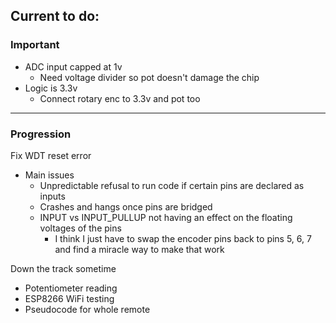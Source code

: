 ## Current to do:
### Important
- ADC input capped at 1v
	- Need voltage divider so pot doesn't damage the chip
- Logic is 3.3v
	- Connect rotary enc to 3.3v and pot too

*********************************************************************
### Progression
Fix WDT reset error
- Main issues
	- Unpredictable refusal to run code if certain pins are declared as inputs
	- Crashes and hangs once pins are bridged
	- INPUT vs INPUT_PULLUP not having an effect on the floating voltages of the pins
		- I think I just have to swap the encoder pins back to pins 5, 6, 7 and find a miracle way to make that work

Down the track sometime
- Potentiometer reading
- ESP8266 WiFi testing
- Pseudocode for whole remote